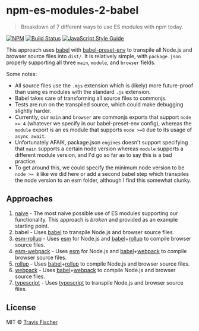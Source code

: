 # npm-es-modules-2-babel

> Breakdown of 7 different ways to use ES modules with npm today.

[![NPM](https://img.shields.io/npm/v/npm-es-modules-2-babel.svg)](https://www.npmjs.com/package/npm-es-modules-2-babel) [![Build Status](https://travis-ci.com/transitive-bullshit/npm-es-modules.svg?branch=master)](https://travis-ci.com/transitive-bullshit/npm-es-modules) [![JavaScript Style Guide](https://img.shields.io/badge/code_style-standard-brightgreen.svg)](https://standardjs.com)

This approach uses [babel](https://babeljs.io/) with [babel-preset-env](https://babeljs.io/docs/plugins/preset-env/) to transpile all Node.js and browser source files into `dist/`. It is relatively simple, with `package.json` properly supporting all three `main`, `module`, and `browser` fields.

Some notes:
- All source files use the `.mjs` extension which is (likely) more future-proof than using es modules with the standard `.js` extension.
- Babel takes care of transforming all source files to commonjs.
- Tests are run on the transpiled source, which could make debugging slightly harder.
- Currently, our `main` and `browser` are commonjs exports that support `node >= 4` (whatever we specify in our babel-preset-env config), whereas the `module` export is an es module that supports `node >=8` due to its usage of `async await`.
- Unfortunately AFAIK, package.json `engines` doesn't support specifying that `main` supports a certain node version whereas `module` supports a different module version, and I'd go so far as to say this is a bad practice.
- To get around this, we could specify the minimum node version to be `node >= 8` like we did here or add a second babel step which transpiles the node version to an esm folder, although I find this somewhat clunky.

## Approaches

1. [naive](../1-naive) - The most naive possible use of ES modules supporting our functionality. This approach is *broken* and provided as an example starting point.
2. babel - Uses [babel](https://babeljs.io/) to transpile Node.js and browser source files.
3. [esm-rollup](../3-esm-rollup) - Uses [esm](https://github.com/standard-things/esm) for Node.js and [babel](https://babeljs.io/)+[rollup](https://rollupjs.org/guide/en) to compile browser source files.
4. [esm-webpack](../4-esm-webpack) - Uses [esm](https://github.com/standard-things/esm) for Node.js and [babel](https://babeljs.io/)+[webpack](https://webpack.js.org/) to compile browser source files.
5. [rollup](../5-rollup) - Uses [babel](https://babeljs.io/)+[rollup](https://rollupjs.org/guide/en) to compile Node.js and browser source files.
6. [webpack](../6-webpack) - Uses [babel](https://babeljs.io/)+[webpack](https://webpack.js.org/) to compile Node.js and browser source files.
7. [typescript](../7-typescript) - Uses [typescript](https://www.typescriptlang.org/) to transpile Node.js and browser source files.

## License

MIT © [Travis Fischer](https://github.com/transitive-bullshit)
